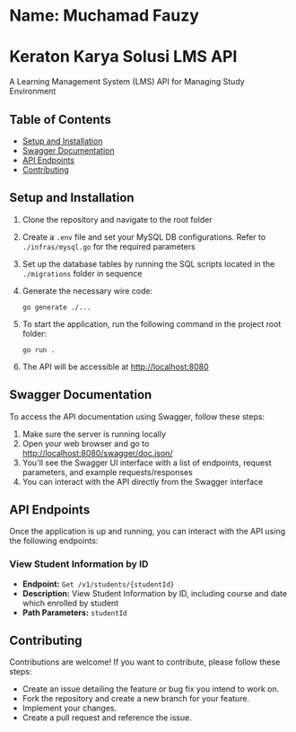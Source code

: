 # Name: Muchamad Fauzy

# Keraton Karya Solusi LMS API

A Learning Management System (LMS) API for Managing Study Environment

## Table of Contents

- [Setup and Installation](#setup-and-installation)
- [Swagger Documentation](#swagger-documentation)
- [API Endpoints](#api-endpoints)
- [Contributing](#contributing)

## Setup and Installation

1. Clone the repository and navigate to the root folder

2. Create a `.env` file and set your MySQL DB configurations. Refer to `./infras/mysql.go` for the required parameters

3. Set up the database tables by running the SQL scripts located in the `./migrations` folder in sequence

4. Generate the necessary wire code:

   ```
   go generate ./...
   ```

5. To start the application, run the following command in the project root folder:

   ```
   go run .
   ```

6. The API will be accessible at [http://localhost:8080](http://localhost:8080)

## Swagger Documentation

To access the API documentation using Swagger, follow these steps:

1. Make sure the server is running locally
2. Open your web browser and go to [http://localhost:8080/swagger/doc.json/](http://localhost:8080/swagger/doc.json/)
3. You'll see the Swagger UI interface with a list of endpoints, request parameters, and example requests/responses
4. You can interact with the API directly from the Swagger interface

## API Endpoints

Once the application is up and running, you can interact with the API using the following endpoints:

### View Student Information by ID

- **Endpoint:** `Get /v1/students/{studentId}`
- **Description:** View Student Information by ID, including course and date which enrolled by student
- **Path Parameters:** `studentId`

## Contributing

Contributions are welcome! If you want to contribute, please follow these steps:

- Create an issue detailing the feature or bug fix you intend to work on.
- Fork the repository and create a new branch for your feature.
- Implement your changes.
- Create a pull request and reference the issue.
